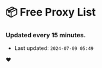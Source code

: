 # :package: Free Proxy List
### Updated every 15 minutes.

- Last updated: `2024-07-09 05:49`

:heart:
